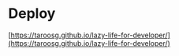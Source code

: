# Deploy

[https://taroosg.github.io/lazy-life-for-developer/](https://taroosg.github.io/lazy-life-for-developer/)
